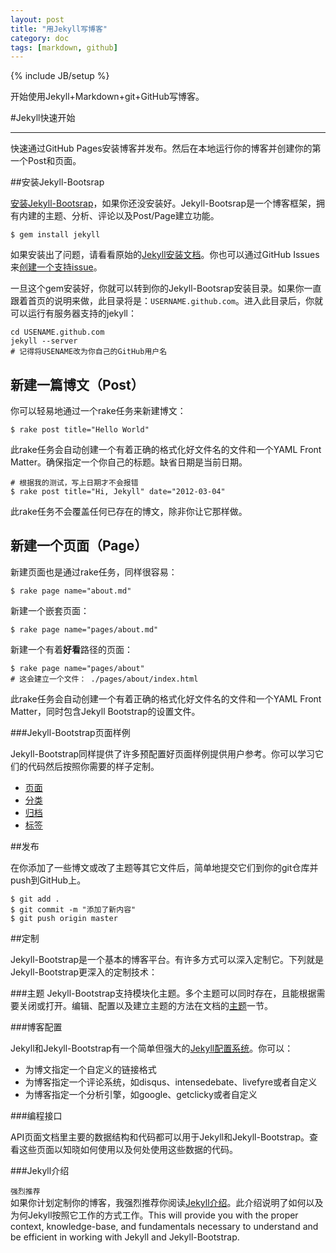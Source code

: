 ```yaml
---
layout: post
title: "用Jekyll写博客"
category: doc
tags: [markdown, github]
---
```

{% include JB/setup %}

开始使用Jekyll+Markdown+git+GitHub写博客。

#Jekyll快速开始

---

快速通过GitHub Pages安装博客并发布。然后在本地运行你的博客并创建你的第一个Post和页面。

##安装Jekyll-Bootsrap

[安装Jekyll-Bootsrap](http://jekyllbootstrap.com/index.html#start-now)，如果你还没安装好。Jekyll-Bootsrap是一个博客框架，拥有内建的主题、分析、评论以及Post/Page建立功能。

	$ gem install jekyll

如果安装出了问题，请看看原始的[Jekyll安装文档](https://github.com/mojombo/jekyll/wiki/Install)。你也可以通过GitHub Issues来[创建一个支持issue](https://github.com/plusjade/jekyll-bootstrap/issues)。

一旦这个gem安装好，你就可以转到你的Jekyll-Bootsrap安装目录。如果你一直跟着首页的说明来做，此目录将是：`USERNAME.github.com`。进入此目录后，你就可以运行有服务器支持的jekyll：

	cd USENAME.github.com
	jekyll --server
	# 记得将USENAME改为你自己的GitHub用户名

## 新建一篇博文（Post）

你可以轻易地通过一个rake任务来新建博文：

	$ rake post title="Hello World"

此rake任务会自动创建一个有着正确的格式化好文件名的文件和一个YAML Front Matter。确保指定一个你自己的标题。缺省日期是当前日期。
	
	# 根据我的测试，写上日期才不会报错
	$ rake post title="Hi, Jekyll" date="2012-03-04"

此rake任务不会覆盖任何已存在的博文，除非你让它那样做。

## 新建一个页面（Page）

新建页面也是通过rake任务，同样很容易：

	$ rake page name="about.md"

新建一个嵌套页面：

	$ rake page name="pages/about.md"

新建一个有着**好看**路径的页面：

	$ rake page name="pages/about"
	# 这会建立一个文件： ./pages/about/index.html
	
此rake任务会自动创建一个有着正确的格式化好文件名的文件和一个YAML Front Matter，同时包含Jekyll Bootstrap的设置文件。

###Jekyll-Bootstrap页面样例

Jekyll-Bootstrap同样提供了许多预配置好页面样例提供用户参考。你可以学习它们的代码然后按照你需要的样子定制。

* [页面](http://jekyllbootstrap.com/pages.html)
* [分类](http://jekyllbootstrap.com/categories.html)
* [归档](http://jekyllbootstrap.com/archive.html)
* [标签](http://jekyllbootstrap.com/tags.html)

##发布

在你添加了一些博文或改了主题等其它文件后，简单地提交它们到你的git仓库并push到GitHub上。

	$ git add .
	$ git commit -m "添加了新内容"
	$ git push origin master

##定制

Jekyll-Bootstrap是一个基本的博客平台。有许多方式可以深入定制它。下列就是Jekyll-Bootstrap更深入的定制技术：

###主题
Jekyll-Bootstrap支持模块化主题。多个主题可以同时存在，且能根据需要关闭或打开。编辑、配置以及建立主题的方法在文档的[主题](http://jekyllbootstrap.com/usage/jekyll-theming.html)一节。

###博客配置

Jekyll和Jekyll-Bootstrap有一个简单但强大的[Jekyll配置系统](http://jekyllbootstrap.com/usage/blog-configuration.html)。你可以：

* 为博文指定一个自定义的链接格式
* 为博客指定一个评论系统，如disqus、intensedebate、livefyre或者自定义
* 为博客指定一个分析引擎，如google、getclicky或者自定义

###编程接口

API页面文档里主要的数据结构和代码都可以用于Jekyll和Jekyll-Bootstrap。查看这些页面以知晓如何使用以及何处使用这些数据的代码。

###Jekyll介绍

`强烈推荐`  
如果你计划定制你的博客，我强烈推荐你阅读[Jekyll介绍](http://jekyllbootstrap.com/lessons/jekyll-introduction.html)。此介绍说明了如何以及为何Jekyll按照它工作的方式工作。This will provide you with the proper context, knowledge-base, and fundamentals necessary to understand and be efficient in working with Jekyll and Jekyll-Bootstrap.



